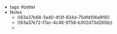 - tags: #zettel
- Notes
	- ((63a37b68-3a40-4f3f-834d-75dfd106a9f9))
	- ((63a37e72-f7ac-4c46-9758-b302d73d260b))
	-